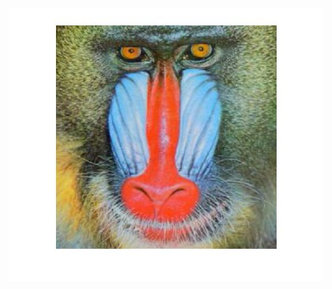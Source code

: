 <img src = "https://github.com/avi8rubin/Software-Projects/blob/master/Monkey%20Filter/monkey1.jpg?raw=true" />
